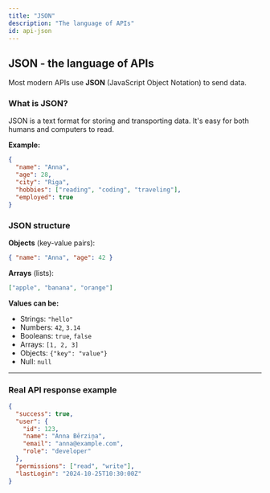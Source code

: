 ```yaml
---
title: "JSON"
description: "The language of APIs"
id: api-json
---
```


## JSON - the language of APIs

Most modern APIs use **JSON** (JavaScript Object Notation) to send data.

### What is JSON?

JSON is a text format for storing and transporting data. It's easy for both humans and computers to read.

**Example:**

```json
{
  "name": "Anna",
  "age": 28,
  "city": "Riga",
  "hobbies": ["reading", "coding", "traveling"],
  "employed": true
}
```

### JSON structure

**Objects** (key-value pairs):
```json
{ "name": "Anna", "age": 42 }
```

**Arrays** (lists):
```json
["apple", "banana", "orange"]
```

**Values can be:**
- Strings: `"hello"`
- Numbers: `42`, `3.14`
- Booleans: `true`, `false`
- Arrays: `[1, 2, 3]`
- Objects: `{"key": "value"}`
- Null: `null`
---

### Real API response example

```json
{
  "success": true,
  "user": {
    "id": 123,
    "name": "Anna Bērziņa",
    "email": "anna@example.com",
    "role": "developer"
  },
  "permissions": ["read", "write"],
  "lastLogin": "2024-10-25T10:30:00Z"
}
```